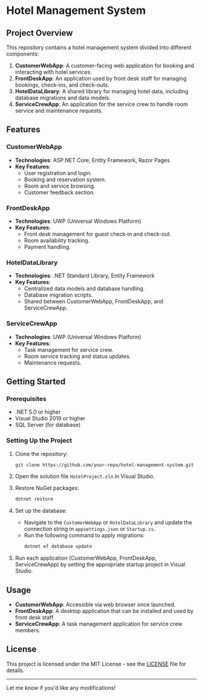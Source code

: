 # Hotel Management System

## Project Overview

This repository contains a hotel management system divided into different components:

1. **CustomerWebApp**: A customer-facing web application for booking and interacting with hotel services.
2. **FrontDeskApp**: An application used by front desk staff for managing bookings, check-ins, and check-outs.
3. **HotelDataLibrary**: A shared library for managing hotel data, including database migrations and data models.
4. **ServiceCrewApp**: An application for the service crew to handle room service and maintenance requests.

## Features

### CustomerWebApp
- **Technologies**: ASP.NET Core, Entity Framework, Razor Pages
- **Key Features**:
  - User registration and login.
  - Booking and reservation system.
  - Room and service browsing.
  - Customer feedback section.

### FrontDeskApp
- **Technologies**: UWP (Universal Windows Platform)
- **Key Features**:
  - Front desk management for guest check-in and check-out.
  - Room availability tracking.
  - Payment handling.

### HotelDataLibrary
- **Technologies**: .NET Standard Library, Entity Framework
- **Key Features**:
  - Centralized data models and database handling.
  - Database migration scripts.
  - Shared between CustomerWebApp, FrontDeskApp, and ServiceCrewApp.

### ServiceCrewApp
- **Technologies**: UWP (Universal Windows Platform)
- **Key Features**:
  - Task management for service crew.
  - Room service tracking and status updates.
  - Maintenance requests.

## Getting Started

### Prerequisites
- .NET 5.0 or higher
- Visual Studio 2019 or higher
- SQL Server (for database)

### Setting Up the Project

1. Clone the repository:
   ```bash
   git clone https://github.com/your-repo/hotel-management-system.git
   ```
   
2. Open the solution file `HotelProject.sln` in Visual Studio.

3. Restore NuGet packages:
   ```bash
   dotnet restore
   ```

4. Set up the database:
   - Navigate to the `CustomerWebApp` or `HotelDataLibrary` and update the connection string in `appsettings.json` or `Startup.cs`.
   - Run the following command to apply migrations:
     ```bash
     dotnet ef database update
     ```

5. Run each application (CustomerWebApp, FrontDeskApp, ServiceCrewApp) by setting the appropriate startup project in Visual Studio.

## Usage

- **CustomerWebApp**: Accessible via web browser once launched.
- **FrontDeskApp**: A desktop application that can be installed and used by front desk staff.
- **ServiceCrewApp**: A task management application for service crew members.

## License

This project is licensed under the MIT License - see the [LICENSE](LICENSE) file for details.

---

Let me know if you'd like any modifications!

